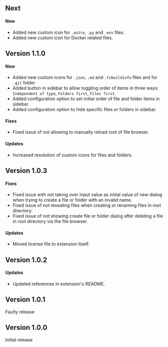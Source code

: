 ## Next
#### New
- Added new custom icon for `.astro`, `.py` and `.env` files.
- Added new custom icon for Docker related files.

## Version 1.1.0
#### New
- Added new custom icons for `.json`, `.md` and `.tsbuildinfo` files and for `.git` folder.
- Added button in sidebar to allow toggling order of items in three ways: `Independent of type`, `Folders first`, `Files first`.
- Added configuration option to set initial order of file and folder items in sidebar.
- Added configuration option to hide specific files or folders in sidebar.

#### Fixes
- Fixed issue of not allowing to manually reload root of file browser.

#### Updates
- Increased resolution of custom icons for files and folders.

## Version 1.0.3
#### Fixes
- Fixed issue with not taking over input value as initial value of new dialog when trying to create a file or folder with an invalid name.
- Fixed issue of not revealing files when creating or renaming files in root directory.
- Fixed issue of not showing create file or folder dialog after deleting a file in root directory via the file browser.
#### Updates
- Moved license file to extension itself.

## Version 1.0.2
#### Updates
- Updated references in extension's README.

## Version 1.0.1
Faulty release

## Version 1.0.0
Initial release

